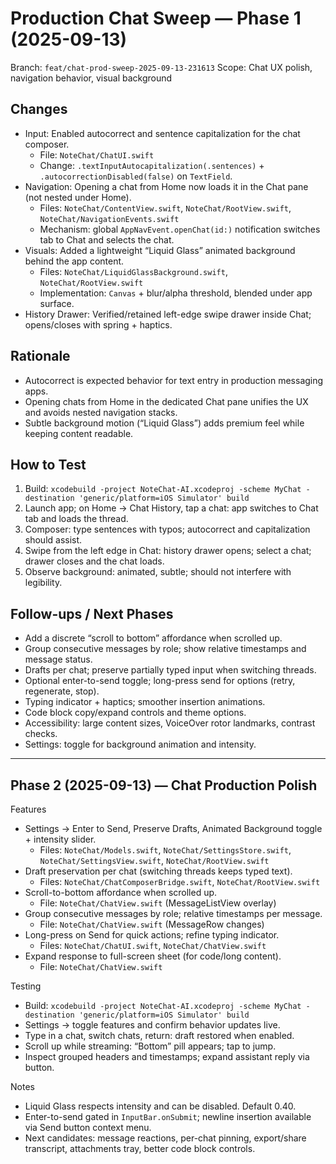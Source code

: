 # Production Chat Sweep — Phase 1 (2025-09-13)

Branch: `feat/chat-prod-sweep-2025-09-13-231613`
Scope: Chat UX polish, navigation behavior, visual background

## Changes

- Input: Enabled autocorrect and sentence capitalization for the chat composer.
  - File: `NoteChat/ChatUI.swift`
  - Change: `.textInputAutocapitalization(.sentences)` + `.autocorrectionDisabled(false)` on `TextField`.
- Navigation: Opening a chat from Home now loads it in the Chat pane (not nested under Home).
  - Files: `NoteChat/ContentView.swift`, `NoteChat/RootView.swift`, `NoteChat/NavigationEvents.swift`
  - Mechanism: global `AppNavEvent.openChat(id:)` notification switches tab to Chat and selects the chat.
- Visuals: Added a lightweight “Liquid Glass” animated background behind the app content.
  - Files: `NoteChat/LiquidGlassBackground.swift`, `NoteChat/RootView.swift`
  - Implementation: `Canvas` + blur/alpha threshold, blended under app surface.
- History Drawer: Verified/retained left-edge swipe drawer inside Chat; opens/closes with spring + haptics.

## Rationale

- Autocorrect is expected behavior for text entry in production messaging apps.
- Opening chats from Home in the dedicated Chat pane unifies the UX and avoids nested navigation stacks.
- Subtle background motion (“Liquid Glass”) adds premium feel while keeping content readable.

## How to Test

1. Build: `xcodebuild -project NoteChat-AI.xcodeproj -scheme MyChat -destination 'generic/platform=iOS Simulator' build`
2. Launch app; on Home → Chat History, tap a chat: app switches to Chat tab and loads the thread.
3. Composer: type sentences with typos; autocorrect and capitalization should assist.
4. Swipe from the left edge in Chat: history drawer opens; select a chat; drawer closes and the chat loads.
5. Observe background: animated, subtle; should not interfere with legibility.

## Follow-ups / Next Phases

- Add a discrete “scroll to bottom” affordance when scrolled up.
- Group consecutive messages by role; show relative timestamps and message status.
- Drafts per chat; preserve partially typed input when switching threads.
- Optional enter-to-send toggle; long-press send for options (retry, regenerate, stop).
- Typing indicator + haptics; smoother insertion animations.
- Code block copy/expand controls and theme options.
- Accessibility: large content sizes, VoiceOver rotor landmarks, contrast checks.
- Settings: toggle for background animation and intensity.


---

## Phase 2 (2025-09-13) — Chat Production Polish

Features
- Settings → Enter to Send, Preserve Drafts, Animated Background toggle + intensity slider.
  - Files: `NoteChat/Models.swift`, `NoteChat/SettingsStore.swift`, `NoteChat/SettingsView.swift`, `NoteChat/RootView.swift`
- Draft preservation per chat (switching threads keeps typed text).
  - Files: `NoteChat/ChatComposerBridge.swift`, `NoteChat/RootView.swift`
- Scroll-to-bottom affordance when scrolled up.
  - File: `NoteChat/ChatView.swift` (MessageListView overlay)
- Group consecutive messages by role; relative timestamps per message.
  - File: `NoteChat/ChatView.swift` (MessageRow changes)
- Long-press on Send for quick actions; refine typing indicator.
  - Files: `NoteChat/ChatUI.swift`, `NoteChat/ChatView.swift`
- Expand response to full-screen sheet (for code/long content).
  - File: `NoteChat/ChatView.swift`

Testing
- Build: `xcodebuild -project NoteChat-AI.xcodeproj -scheme MyChat -destination 'generic/platform=iOS Simulator' build`
- Settings → toggle features and confirm behavior updates live.
- Type in a chat, switch chats, return: draft restored when enabled.
- Scroll up while streaming: “Bottom” pill appears; tap to jump.
- Inspect grouped headers and timestamps; expand assistant reply via button.

Notes
- Liquid Glass respects intensity and can be disabled. Default 0.40.
- Enter-to-send gated in `InputBar.onSubmit`; newline insertion available via Send button context menu.
- Next candidates: message reactions, per-chat pinning, export/share transcript, attachments tray, better code block controls.
